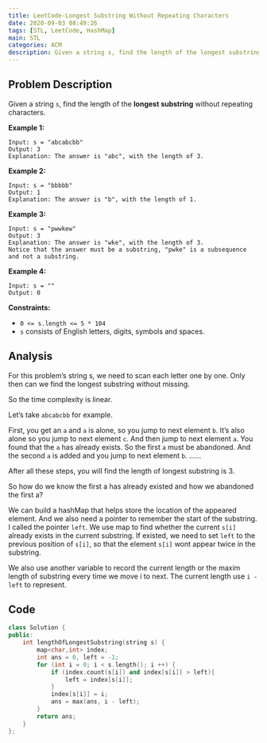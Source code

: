 ```yaml
---
title: LeetCode-Longest Substring Without Repeating Characters
date: 2020-09-03 08:49:26
tags: [STL, LeetCode, HashMap]
main: STL
categories: ACM
description: Given a string s, find the length of the longest substring without repeating characters.
---
```


## Problem Description

Given a string `s`, find the length of the **longest substring** without repeating characters.

**Example 1:**

```
Input: s = "abcabcbb"
Output: 3
Explanation: The answer is "abc", with the length of 3.
```

**Example 2:**

```
Input: s = "bbbbb"
Output: 1
Explanation: The answer is "b", with the length of 1.
```

**Example 3:**

```
Input: s = "pwwkew"
Output: 3
Explanation: The answer is "wke", with the length of 3.
Notice that the answer must be a substring, "pwke" is a subsequence and not a substring.
```

**Example 4:**

```
Input: s = ""
Output: 0
```

**Constraints:**

- `0 <= s.length <= 5 * 104`
- `s` consists of English letters, digits, symbols and spaces.

## Analysis

For this problem’s string s, we need to scan each letter one by one. Only then can we find the longest substring without missing.

So the time complexity is linear.

Let’s take `abcabcbb` for example.

First, you get an `a` and `a` is alone, so you jump to next element `b`. It’s also alone so you jump to next element `c`. And then jump to next element `a`. You found that the `a` has already exists. So the first `a` must be abandoned. And the second `a` is added and you jump to next element `b`. ……

After all these steps, you will find the length of longest substring is 3.

So how do we know the first a has already existed and how we abandoned the first a?

We can build a hashMap that helps store the location of the appeared element. And we also need a pointer to remember the start of the substring. I called the pointer `left`. We use map to find whether the current `s[i]` already exists in the current substring. If existed, we need to set `left` to the previous position of `s[i]`, so that the element `s[i]` wont appear twice in the substring.

We also use another variable to record the current length or the maxim length of substring every time we move i to next. The current length use `i - left` to represent.

## Code

```c++
class Solution {
public:
    int lengthOfLongestSubstring(string s) {
        map<char,int> index;
        int ans = 0, left = -1;
        for (int i = 0; i < s.length(); i ++) {
            if (index.count(s[i]) and index[s[i]] > left){
                left = index[s[i]];   
            }
            index[s[i]] = i;
            ans = max(ans, i - left);
        }
        return ans;
    }
};
```